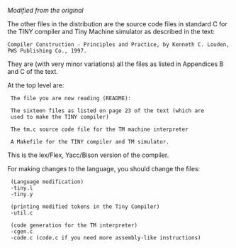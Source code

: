 *Modified from the original*

The other files in the distribution are the source code files 
in standard C for the TINY compiler and Tiny Machine simulator
as described in the text:

	Compiler Construction - Principles and Practice, by Kenneth C. Louden,
	PWS Publishing Co., 1997.

They are (with very minor variations) all the files as listed in Appendices
B and C of the text.

At the top level are:

     The file you are now reading (README):

     The sixteen files as listed on page 23 of the text (which are
     used to make the TINY compiler)

     The tm.c source code file for the TM machine interpreter

     A Makefile for the TINY compiler and TM simulator.

This is the lex/Flex, Yacc/Bison version of the compiler.

For making changes to the language, you should change the files:

     (Language modification)
     -tiny.l
     -tiny.y

     (printing modified tokens in the Tiny Compiler)
     -util.c

     (code generation for the TM interpreter)
     -cgen.c
     -code.c (code.c if you need more assembly-like instructions)

